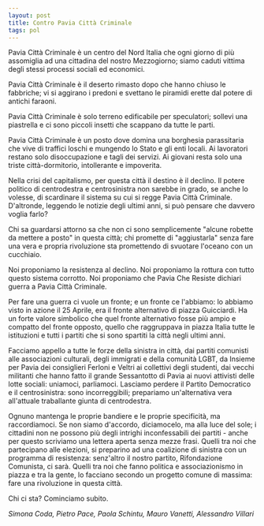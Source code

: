 ```yaml
---
layout: post
title: Contro Pavia Città Criminale
tags: pol
---
```

Pavia Città Criminale è un centro del Nord Italia che ogni giorno di più assomiglia ad una cittadina del nostro Mezzogiorno; siamo caduti vittima degli stessi processi sociali ed economici.

Pavia Città Criminale è il deserto rimasto dopo che hanno chiuso le fabbriche; vi si aggirano i predoni e svettano le piramidi erette dal potere di antichi faraoni.

Pavia Città Criminale è solo terreno edificabile per speculatori; sollevi una piastrella e ci sono piccoli insetti che scappano da tutte le parti.

Pavia Città Criminale è un posto dove domina una borghesia parassitaria che vive di traffici loschi e mungendo lo Stato e gli enti locali. Ai lavoratori restano solo disoccupazione e tagli dei servizi. Ai giovani resta solo una triste città-dormitorio, intollerante e impoverita.

Nella crisi del capitalismo, per questa città il destino è il declino. Il potere politico di centrodestra e centrosinistra non sarebbe in grado, se anche lo volesse, di scardinare il sistema su cui si regge Pavia Città Criminale. D'altronde, leggendo le notizie degli ultimi anni, si può pensare che davvero voglia farlo?

Chi sa guardarsi attorno sa che non ci sono semplicemente "alcune robette da mettere a posto" in questa città; chi promette di "aggiustarla" senza fare una vera e propria rivoluzione sta promettendo di svuotare l'oceano con un cucchiaio.

Noi proponiamo la resistenza al declino. Noi proponiamo la rottura con tutto questo sistema corrotto. Noi proponiamo che Pavia Che Resiste dichiari guerra a Pavia Città Criminale.

Per fare una guerra ci vuole un fronte; e un fronte ce l'abbiamo: lo abbiamo visto in azione il 25 Aprile, era il fronte alternativo di piazza Guicciardi. Ha un forte valore simbolico che quel fronte alternativo fosse più ampio e compatto del fronte opposto, quello che raggruppava in piazza Italia tutte le istituzioni e tutti i partiti che si sono spartiti la città negli ultimi anni.

Facciamo appello a tutte le forze della sinistra in città, dai partiti comunisti alle associazioni culturali, degli immigrati e della comunità LGBT, da Insieme per Pavia dei consiglieri Ferloni e Veltri ai collettivi degli studenti, dai vecchi militanti che hanno fatto il grande Sessantotto di Pavia ai nuovi attivisti delle lotte sociali: uniamoci, parliamoci. Lasciamo perdere il Partito Democratico e il centrosinistra: sono incorreggibili; prepariamo un'alternativa vera all'attuale traballante giunta di centrodestra.

Ognuno mantenga le proprie bandiere e le proprie specificità, ma raccordiamoci. Se non siamo d'accordo, diciamocelo, ma alla luce del sole; i cittadini non ne possono più degli intrighi inconfessabili dei partiti - anche per questo scriviamo una lettera aperta senza mezze frasi. Quelli tra noi che partecipano alle elezioni, si preparino ad una coalizione di sinistra con un programma di resistenza: senz'altro il nostro partito, Rifondazione Comunista, ci sarà. Quelli tra noi che fanno politica e associazionismo in piazza e tra la gente, lo facciano secondo un progetto comune di massima: fare una rivoluzione in questa città.

Chi ci sta? Cominciamo subito.

*Simona Coda, Pietro Pace, Paola Schintu, Mauro Vanetti, Alessandro Villari*